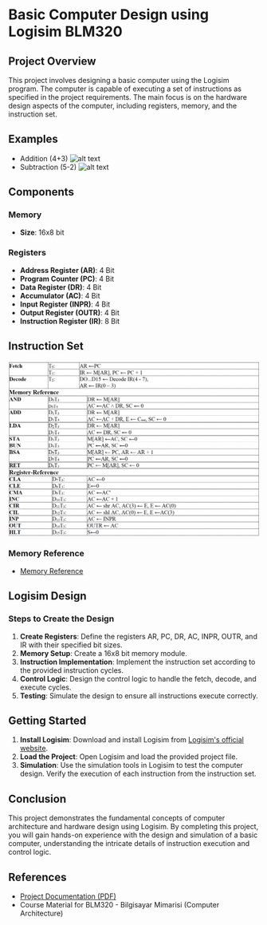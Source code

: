 # Basic Computer Design using Logisim BLM320

## Project Overview

This project involves designing a basic computer using the Logisim program. The computer is capable of executing a set of instructions as specified in the project requirements. The main focus is on the hardware design aspects of the computer, including registers, memory, and the instruction set.

## Examples

- Addition (4+3)
  ![alt text](readme/sum.gif)
- Subtraction (5-2)
  ![alt text](readme/sub.gif)

## Components

### Memory

- **Size**: 16x8 bit

### Registers

- **Address Register (AR)**: 4 Bit
- **Program Counter (PC)**: 4 Bit
- **Data Register (DR)**: 4 Bit
- **Accumulator (AC)**: 4 Bit
- **Input Register (INPR)**: 4 Bit
- **Output Register (OUTR)**: 4 Bit
- **Instruction Register (IR)**: 8 Bit

## Instruction Set

![alt text](image-2.png)

### Memory Reference

- [Memory Reference](readme/Memory_Reference.pdf)

## Logisim Design

### Steps to Create the Design

1. **Create Registers**: Define the registers AR, PC, DR, AC, INPR, OUTR, and IR with their specified bit sizes.
2. **Memory Setup**: Create a 16x8 bit memory module.
3. **Instruction Implementation**: Implement the instruction set according to the provided instruction cycles.
4. **Control Logic**: Design the control logic to handle the fetch, decode, and execute cycles.
5. **Testing**: Simulate the design to ensure all instructions execute correctly.

## Getting Started

1. **Install Logisim**: Download and install Logisim from [Logisim's official website](http://www.cburch.com/logisim/).
2. **Load the Project**: Open Logisim and load the provided project file.
3. **Simulation**: Use the simulation tools in Logisim to test the computer design. Verify the execution of each instruction from the instruction set.

## Conclusion

This project demonstrates the fundamental concepts of computer architecture and hardware design using Logisim. By completing this project, you will gain hands-on experience with the design and simulation of a basic computer, understanding the intricate details of instruction execution and control logic.

## References

- [Project Documentation (PDF)](readme/LAB_PROJESI.pdf)
- Course Material for BLM320 - Bilgisayar Mimarisi (Computer Architecture)
